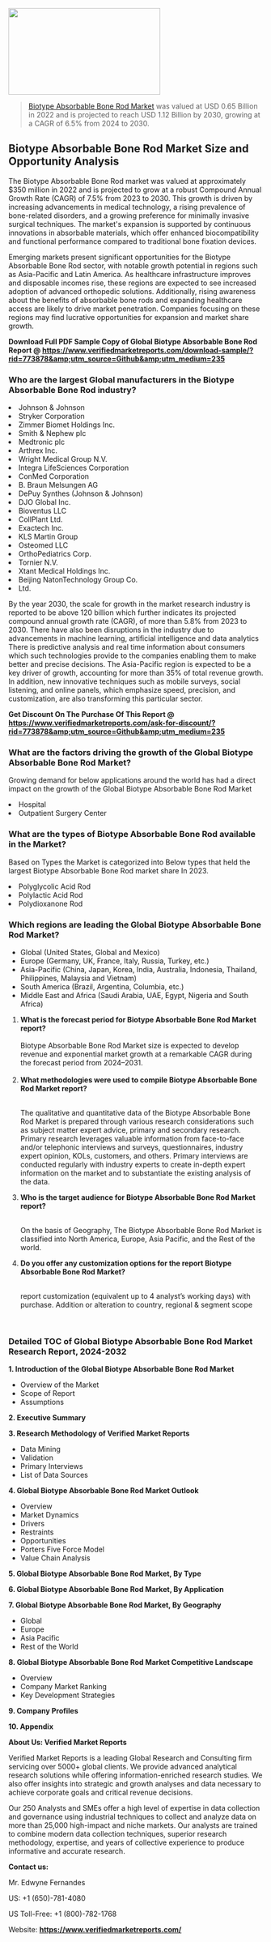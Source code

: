 <img src="https://ffe5etoiles.com/wp-content/uploads/2024/12/MST1-300x171.png" alt="" width="300" height="171" class="alignnone size-medium wp-image-20088" /><blockquote><p><p><a href="https://www.verifiedmarketreports.com/download-sample/?rid=773878&utm_source=Github&utm_medium=235" target="_blank">Biotype Absorbable Bone Rod Market</a> was valued at USD 0.65 Billion in 2022 and is projected to reach USD 1.12 Billion by 2030, growing at a CAGR of 6.5% from 2024 to 2030.</p></blockquote><p><h2>Biotype Absorbable Bone Rod Market Size and Opportunity Analysis</h2><p>The Biotype Absorbable Bone Rod market was valued at approximately $350 million in 2022 and is projected to grow at a robust Compound Annual Growth Rate (CAGR) of 7.5% from 2023 to 2030. This growth is driven by increasing advancements in medical technology, a rising prevalence of bone-related disorders, and a growing preference for minimally invasive surgical techniques. The market's expansion is supported by continuous innovations in absorbable materials, which offer enhanced biocompatibility and functional performance compared to traditional bone fixation devices.</p><p>Emerging markets present significant opportunities for the Biotype Absorbable Bone Rod sector, with notable growth potential in regions such as Asia-Pacific and Latin America. As healthcare infrastructure improves and disposable incomes rise, these regions are expected to see increased adoption of advanced orthopedic solutions. Additionally, rising awareness about the benefits of absorbable bone rods and expanding healthcare access are likely to drive market penetration. Companies focusing on these regions may find lucrative opportunities for expansion and market share growth.</p></p><p class=""><strong>Download Full PDF Sample Copy of Global Biotype Absorbable Bone Rod Report @ <a href="https://www.verifiedmarketreports.com/download-sample/?rid=773878&amp;utm_source=Github&amp;utm_medium=235" target="_blank">https://www.verifiedmarketreports.com/download-sample/?rid=773878&amp;utm_source=Github&amp;utm_medium=235</a></strong></p><h3 id="" class="">Who are the largest Global manufacturers in the Biotype Absorbable Bone Rod industry?</h3><p><li>Johnson & Johnson</li><li> Stryker Corporation</li><li> Zimmer Biomet Holdings Inc.</li><li> Smith & Nephew plc</li><li> Medtronic plc</li><li> Arthrex Inc.</li><li> Wright Medical Group N.V.</li><li> Integra LifeSciences Corporation</li><li> ConMed Corporation</li><li> B. Braun Melsungen AG</li><li> DePuy Synthes (Johnson & Johnson)</li><li> DJO Global Inc.</li><li> Bioventus LLC</li><li> CollPlant Ltd.</li><li> Exactech Inc.</li><li> KLS Martin Group</li><li> Osteomed LLC</li><li> OrthoPediatrics Corp.</li><li> Tornier N.V.</li><li> Xtant Medical Holdings Inc.</li><li> Beijing NatonTechnology Group Co.</li><li> Ltd.</li></p><div class=""><div class="" dir="" data-message-author-role="" data-message-id="" data-message-model-slug=""><div class=""><div class=""><div class=""><div class="" dir="" data-message-author-role="" data-message-id="" data-message-model-slug=""><div class=""><div class=""><p>By the year 2030, the scale for growth in the market research industry is reported to be above 120 billion which further indicates its projected compound annual growth rate (CAGR), of more than 5.8% from 2023 to 2030. There have also been disruptions in the industry due to advancements in machine learning, artificial intelligence and data analytics There is predictive analysis and real time information about consumers which such technologies provide to the companies enabling them to make better and precise decisions. The Asia-Pacific region is expected to be a key driver of growth, accounting for more than 35% of total revenue growth. In addition, new innovative techniques such as mobile surveys, social listening, and online panels, which emphasize speed, precision, and customization, are also transforming this particular sector.</p><p><strong>Get Discount On The Purchase Of This Report @&nbsp; <a href="https://www.verifiedmarketreports.com/ask-for-discount/?rid=773878&amp;utm_source=Github&amp;utm_medium=235" target="_blank">https://www.verifiedmarketreports.com/ask-for-discount/?rid=773878&amp;utm_source=Github&amp;utm_medium=235</a></strong></p></div></div></div></div></div></div></div></div><h3 id="" class="">What are the factors driving the growth of the Global Biotype Absorbable Bone Rod Market?</h3><p id="" class="">Growing demand for below applications around the world has had a direct impact on the growth of the Global Biotype Absorbable Bone Rod Market</p><p id="" class=""><li>Hospital</li><li> Outpatient Surgery Center</li></p><h3 id="" class="">What are the types of Biotype Absorbable Bone Rod available in the Market?</h3><p id="" class="">Based on Types the Market is categorized into Below types that held the largest Biotype Absorbable Bone Rod market share In 2023.</p><p id="" class=""><li>Polyglycolic Acid Rod</li><li> Polylactic Acid Rod</li><li> Polydioxanone Rod</li></p><h3 id="" class="">Which regions are leading the Global Biotype Absorbable Bone Rod Market?</h3><ul><li>Global (United States, Global and Mexico)</li><li>Europe (Germany, UK, France, Italy, Russia, Turkey, etc.)</li><li>Asia-Pacific (China, Japan, Korea, India, Australia, Indonesia, Thailand, Philippines, Malaysia and Vietnam)</li><li>South America (Brazil, Argentina, Columbia, etc.)</li><li>Middle East and Africa (Saudi Arabia, UAE, Egypt, Nigeria and South Africa)</li></ul><p><ol><li><strong>What is the forecast period for Biotype Absorbable Bone Rod Market report?<br /></strong><br /><span data-sheets-root="1" data-sheets-value="{&quot;1&quot;:2,&quot;2&quot;:&quot;XXXX size is expected to develop revenue and exponential market growth at a remarkable CAGR during the forecast period from 2024&ndash;2030.&quot;}" data-sheets-userformat="{&quot;2&quot;:12674,&quot;4&quot;:{&quot;1&quot;:2,&quot;2&quot;:16776960},&quot;10&quot;:2,&quot;11&quot;:0,&quot;15&quot;:&quot;Arial&quot;,&quot;16&quot;:12}">Biotype Absorbable Bone Rod Market size is expected to develop revenue and exponential market growth at a remarkable CAGR during the forecast period from 2024&ndash;2031.</span><br /><br /></li><li><strong>What methodologies were used to compile Biotype Absorbable Bone Rod Market report?<br /><br /></strong><p>The qualitative and quantitative data of the&nbsp;Biotype Absorbable Bone Rod Market is prepared through various research considerations such as subject matter expert advice, primary and secondary research. Primary research leverages valuable information from face-to-face and/or telephonic interviews and surveys, questionnaires, industry expert opinion, KOLs, customers, and others. Primary interviews are conducted regularly with industry experts to create in-depth expert information on the market and to substantiate the existing analysis of the data.&nbsp;</p></li><li><strong>Who is the target audience for Biotype Absorbable Bone Rod Market report?<br /><br /></strong><p>On the basis of Geography, The&nbsp;Biotype Absorbable Bone Rod Market is classified into North America, Europe, Asia Pacific, and the Rest of the world.</p></li><li><strong>Do you offer any customization options for the report Biotype Absorbable Bone Rod Market?<br /><br /></strong><p>report customization (equivalent up to 4 analyst&rsquo;s working days) with purchase. Addition or alteration to country, regional &amp; segment scope</p><p>&nbsp;</p></li></ol></p><h3 id="" class="">Detailed TOC of Global Biotype Absorbable Bone Rod Market Research Report, 2024-2032</h3><p id="" class=""><strong>1. Introduction of the Global Biotype Absorbable Bone Rod Market</strong></p><ul><li>Overview of the Market</li><li>Scope of Report</li><li>Assumptions</li></ul><p id="" class=""><strong>2. Executive Summary</strong></p><p id="" class=""><strong>3. Research Methodology of&nbsp;Verified Market Reports</strong></p><ul><li>Data Mining</li><li>Validation</li><li>Primary Interviews</li><li>List of Data Sources</li></ul><p id="" class=""><strong>4. Global Biotype Absorbable Bone Rod Market Outlook</strong></p><ul><li>Overview</li><li>Market Dynamics</li><li>Drivers</li><li>Restraints</li><li>Opportunities</li><li>Porters Five Force Model</li><li>Value Chain Analysis</li></ul><p id="" class=""><strong>5. Global Biotype Absorbable Bone Rod Market, By&nbsp;Type</strong></p><p id="" class=""><strong>6. Global Biotype Absorbable Bone Rod Market, By Application</strong></p><p id="" class=""><strong>7. Global Biotype Absorbable Bone Rod Market, By Geography</strong></p><ul><li>Global</li><li>Europe</li><li>Asia Pacific</li><li>Rest of the World</li></ul><p id="" class=""><strong>8. Global Biotype Absorbable Bone Rod Market Competitive Landscape</strong></p><ul><li>Overview</li><li>Company Market Ranking</li><li>Key Development Strategies</li></ul><p id="" class=""><strong>9. Company Profiles</strong></p><p id="" class=""><strong>10. Appendix</strong></p><p id="" class=""><strong>About Us: Verified Market Reports</strong></p><p id="" class="">Verified Market Reports is a leading Global Research and Consulting firm servicing over 5000+ global clients. We provide advanced analytical research solutions while offering information-enriched research studies. We also offer insights into strategic and growth analyses and data necessary to achieve corporate goals and critical revenue decisions.</p><p id="" class="">Our 250 Analysts and SMEs offer a high level of expertise in data collection and governance using industrial techniques to collect and analyze data on more than 25,000 high-impact and niche markets. Our analysts are trained to combine modern data collection techniques, superior research methodology, expertise, and years of collective experience to produce informative and accurate research.</p><p id="" class=""><strong>Contact us:</strong></p><p id="" class="">Mr. Edwyne Fernandes</p><p id="" class="">US: +1 (650)-781-4080</p><p id="" class="">US Toll-Free: +1 (800)-782-1768</p><p id="" class="">Website: <a target="" data-test-app-aware-link=""><strong>https://www.verifiedmarketreports.com/</strong></a></p>
